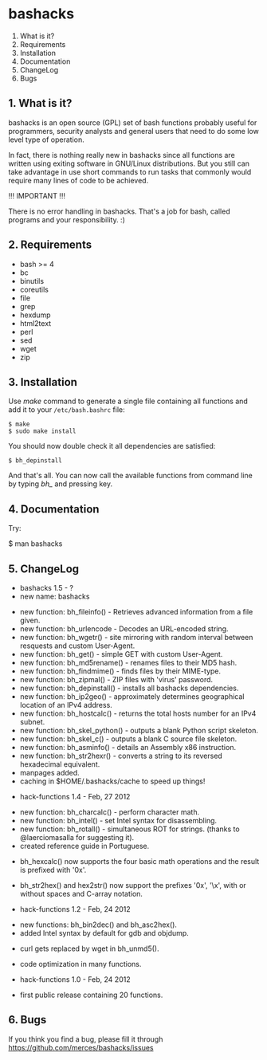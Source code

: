 # bashacks

 1. What is it?
 2. Requirements
 3. Installation
 4. Documentation
 5. ChangeLog
 6. Bugs


## 1. What is it?

 bashacks is an open source (GPL) set of bash functions
 probably useful for programmers, security analysts and general
 users that need to do some low level type of operation.

 In fact, there is nothing really new in bashacks since
 all functions are written using exiting software in GNU/Linux
 distributions. But you still can take advantage in use short
 commands to run tasks that commonly would require many lines
 of code to be achieved.

 !!! IMPORTANT !!!

 There is no error handling in bashacks. That's a job
 for bash, called programs and your responsibility. :)


## 2. Requirements

 * bash >= 4
 * bc
 * binutils
 * coreutils
 * file
 * grep
 * hexdump
 * html2text
 * perl
 * sed
 * wget
 * zip


## 3. Installation

 Use *make* command to generate a single file containing all functions and add it to your ```/etc/bash.bashrc``` file:

    $ make
    $ sudo make install

 You should now double check it all dependencies are satisfied:

    $ bh_depinstall

 And that's all. You can now call the available functions from command line by typing *bh_* and pressing *<Tab>* key.

 
## 4. Documentation

 Try:

   $ man bashacks

## 5. ChangeLog

 * bashacks 1.5 - ?
  * new name: bashacks
  + new function: bh_fileinfo() - Retrieves advanced information from a file given.
  + new function: bh_urlencode - Decodes an URL-encoded string.
  + new function: bh_wgetr() -  site mirroring with random interval between resquests and custom User-Agent.
  + new function: bh_get() - simple GET with custom User-Agent.
  + new function: bh_md5rename() - renames files to their MD5 hash.
  + new function: bh_findmime() - finds files by their MIME-type.
  + new function: bh_zipmal() - ZIP files with 'virus' password.
  + new function: bh_depinstall() - installs all bashacks dependencies.
  + new function: bh_ip2geo() - approximately determines geographical location of an IPv4 address.
  + new function: bh_hostcalc() - returns the total hosts number for an IPv4 subnet.
  + new function: bh_skel_python() - outputs a blank Python script skeleton.
  + new function: bh_skel_c() - outputs a blank C source file skeleton.
  + new function: bh_asminfo() - details an Assembly x86 instruction.
  + new function: bh_str2hexr() - converts a string to its reversed hexadecimal equivalent.
  + manpages added.
  + caching in $HOME/.bashacks/cache to speed up things!

 * hack-functions 1.4 - Feb, 27 2012
  + new function: bh_charcalc() - perform character math.
  + new function: bh_intel() - set Intel syntax for disassembling.
  + new function: bh_rotall() - simultaneous ROT for strings.
    (thanks to @laerciomasalla for suggesting it).
  + created reference guide in Portuguese.
  * bh_hexcalc() now supports the four basic math operations and the result is
    prefixed with '0x'.
  * bh_str2hex() and hex2str() now support the prefixes '0x', '\x', with or
    without spaces and C-array notation.

 * hack-functions 1.2 - Feb, 24 2012
  + new functions: bh_bin2dec() and bh_asc2hex().
  + added Intel syntax by default for gdb and objdump.
  * curl gets replaced by wget in bh_unmd5().
  * code optimization in many functions.

 * hack-functions 1.0 - Feb, 24 2012
  - first public release containing 20 functions.


## 6. Bugs

 If you think you find a bug, please fill it through
 https://github.com/merces/bashacks/issues
